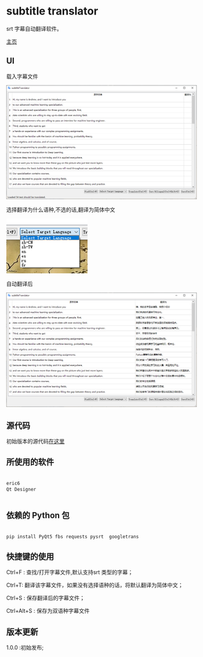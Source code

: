 # subtitle translator

srt 字幕自动翻译软件。

[主页](http://coolwp.com/subtitle-translator.html)


## UI

载入字幕文件

![](screenshot/001.png)

选择翻译为什么语种,不选的话,翻译为简体中文

![](screenshot/003.png)

自动翻译后

![](screenshot/002.png)


## 源代码

初始版本的源代码[在这里](./src)

## 所使用的软件

```

eric6
Qt Designer


```

## 依赖的 Python 包
```

pip install PyQt5 fbs requests pysrt  googletrans

```

## 快捷键的使用

Ctrl+F : 查找/打开字幕文件,默认支持srt 类型的字幕；

Ctrl+T: 翻译该字幕文件，如果没有选择语种的话，将默认翻译为简体中文；

Ctrl+S : 保存翻译后的字幕文件；

Ctrl+Alt+S : 保存为双语种字幕文件



## 版本更新

1.0.0 :初始发布;
